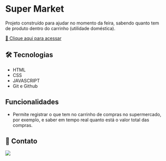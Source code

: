 # Super Market 

Projeto construído para ajudar no momento da feira, sabendo quanto tem de produto dentro do carrinho (utilidade doméstica).

[🔗 Clique aqui para acessar](https://wevessonmadson.github.io/superMarket/)


## 🛠 Tecnologias

- HTML
- CSS
- JAVASCRIPT
- Git e Github

## Funcionalidades

- Permite registrar o que tem no carrinho de compras no supermercado, por exemplo, e saber em tempo real quanto está o valor total das compras.

## 💛 Contato

<a href="https://www.linkedin.com/in/wevesson-madson-9a5a4615a/"><img src="https://img.shields.io/badge/LinkedIn-0077B5?style=for-the-badge&logo=linkedin&logoColor=white" /></a>